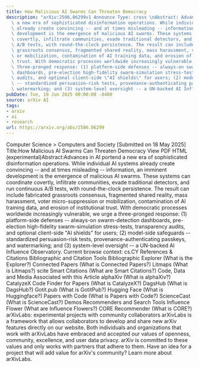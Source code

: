 ```yaml
---
title: How Malicious AI Swarms Can Threaten Democracy
description: "arXiv:2506.06299v1 Announce Type: cross \nAbstract: Advances in AI portend\
  \ a new era of sophisticated disinformation operations. While individual AI systems\
  \ already create convincing -- and at times misleading -- information, an imminent\
  \ development is the emergence of malicious AI swarms. These systems can coordinate\
  \ covertly, infiltrate communities, evade traditional detectors, and run continuous\
  \ A/B tests, with round-the-clock persistence. The result can include fabricated\
  \ grassroots consensus, fragmented shared reality, mass harassment, voter micro-suppression\
  \ or mobilization, contamination of AI training data, and erosion of institutional\
  \ trust. With democratic processes worldwide increasingly vulnerable, we urge a\
  \ three-pronged response: (1) platform-side defenses -- always-on swarm-detection\
  \ dashboards, pre-election high-fidelity swarm-simulation stress-tests, transparency\
  \ audits, and optional client-side \"AI shields\" for users; (2) model-side safeguards\
  \ -- standardized persuasion-risk tests, provenance-authenticating passkeys, and\
  \ watermarking; and (3) system-level oversight -- a UN-backed AI Influence Observatory."
pubDate: Tue, 10 Jun 2025 00:00:00 -0400
source: arXiv AI
tags:
- arxiv
- ai
- research
url: https://arxiv.org/abs/2506.06299
---
```


Computer Science > Computers and Society
[Submitted on 18 May 2025]
Title:How Malicious AI Swarms Can Threaten Democracy
View PDF HTML (experimental)Abstract:Advances in AI portend a new era of sophisticated disinformation operations. While individual AI systems already create convincing -- and at times misleading -- information, an imminent development is the emergence of malicious AI swarms. These systems can coordinate covertly, infiltrate communities, evade traditional detectors, and run continuous A/B tests, with round-the-clock persistence. The result can include fabricated grassroots consensus, fragmented shared reality, mass harassment, voter micro-suppression or mobilization, contamination of AI training data, and erosion of institutional trust. With democratic processes worldwide increasingly vulnerable, we urge a three-pronged response: (1) platform-side defenses -- always-on swarm-detection dashboards, pre-election high-fidelity swarm-simulation stress-tests, transparency audits, and optional client-side "AI shields" for users; (2) model-side safeguards -- standardized persuasion-risk tests, provenance-authenticating passkeys, and watermarking; and (3) system-level oversight -- a UN-backed AI Influence Observatory.
Current browse context:
cs.CY
References & Citations
Bibliographic and Citation Tools
Bibliographic Explorer (What is the Explorer?)
Connected Papers (What is Connected Papers?)
Litmaps (What is Litmaps?)
scite Smart Citations (What are Smart Citations?)
Code, Data and Media Associated with this Article
alphaXiv (What is alphaXiv?)
CatalyzeX Code Finder for Papers (What is CatalyzeX?)
DagsHub (What is DagsHub?)
Gotit.pub (What is GotitPub?)
Hugging Face (What is Huggingface?)
Papers with Code (What is Papers with Code?)
ScienceCast (What is ScienceCast?)
Demos
Recommenders and Search Tools
Influence Flower (What are Influence Flowers?)
CORE Recommender (What is CORE?)
arXivLabs: experimental projects with community collaborators
arXivLabs is a framework that allows collaborators to develop and share new arXiv features directly on our website.
Both individuals and organizations that work with arXivLabs have embraced and accepted our values of openness, community, excellence, and user data privacy. arXiv is committed to these values and only works with partners that adhere to them.
Have an idea for a project that will add value for arXiv's community? Learn more about arXivLabs.
